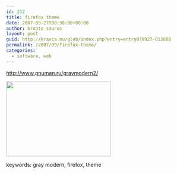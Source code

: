 ```yaml
---
id: 212
title: firefox theme
date: 2007-09-27T08:38:08+00:00
author: bronto saurus
layout: post
guid: http://kravca.mu/glob/index.php?entry=entry070927-013808
permalink: /2007/09/firefox-theme/
categories:
  - software, web
---
```

<a href="http://www.gnuman.ru/graymodern2/" target="_blank" >http://www.gnuman.ru/graymodern2/</a>

<img src="/images/gray_modern.jpg" width="281" height="201" border="0" alt="" />

keywords: gray modern, firefox, theme